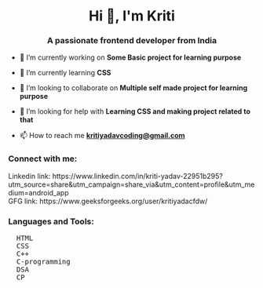 <h1 align="center">Hi 👋, I'm Kriti</h1>
<h3 align="center">A passionate frontend developer from India</h3>

- 🔭 I’m currently working on **Some Basic project for learning purpose**

- 🌱 I’m currently learning **CSS**

- 👯 I’m looking to collaborate on **Multiple self made project for learning purpose**

- 🤝 I’m looking for help with **Learning CSS and making project related to that**

- 📫 How to reach me **kritiyadavcoding@gmail.com**

<h3 align="left">Connect with me:</h3>
<p align="left" font-style="bold">
Linkedin link: https://www.linkedin.com/in/kriti-yadav-22951b295?utm_source=share&utm_campaign=share_via&utm_content=profile&utm_medium=android_app<br/>
       GFG link: https://www.geeksforgeeks.org/user/kritiyadacfdw/
</p>

<h3 align="left">Languages and Tools:</h3>
<pre align="left" font-style="bold">
  HTML
  CSS
  C++
  C-programming
  DSA
  CP  
</pre>
